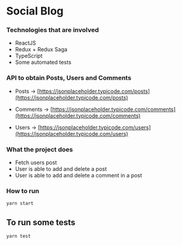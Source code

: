 # Social Blog

### Technologies that are involved

- ReactJS
- Redux + Redux Saga
- TypeScript
- Some automated tests

### API to obtain Posts, Users and Comments

- Posts → [https://jsonplaceholder.typicode.com/posts](https://jsonplaceholder.typicode.com/posts)

- Comments → [https://jsonplaceholder.typicode.com/comments](https://jsonplaceholder.typicode.com/comments)

- Users → [https://jsonplaceholder.typicode.com/users](https://jsonplaceholder.typicode.com/users)

### What the project does

- Fetch users post
- User is able to add and delete a post
- User is able to add and delete a comment in a post

### How to run

```js
yarn start
```

## To run some tests

```js
yarn test
```
